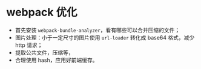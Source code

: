 # webpack 优化

* 首先安装 `webpack-bundle-analyzer`，看有哪些可以合并压缩的文件；
* 图片处理：小于一定尺寸的图片使用 `url-loader` 转化成 base64 格式，减少 http 请求；
* 提取公共文件，压缩等，
* 合理使用 hash，应用好前端缓存。

